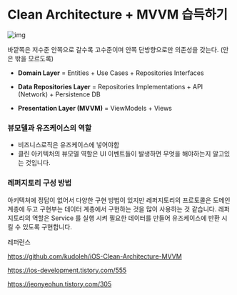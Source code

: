 # Clean Architecture + MVVM 습득하기

![img](https://blog.kakaocdn.net/dn/bWMRAV/btqFKC0qasx/jjFOnehurZAaf2gtGJscr0/img.png)

바깥쪽은 저수준 안쪽으로 갈수록 고수준이며 안쪽 단방향으로만 의존성을 갖는다. (안은 밖을 모르도록)



- **Domain Layer** = Entities + Use Cases + Repositories Interfaces

- **Data Repositories Layer** = Repositories Implementations + API (Network) + Persistence DB

- **Presentation Layer (MVVM)** = ViewModels + Views

 
 

### 뷰모델과 유즈케이스의 역할
- 비즈니스로직은 유즈케이스에 넣어야함
- 클린 아키텍처의 뷰모델 역할은 UI 이벤트들이 발생하면 무엇을 해야하는지 알고있는 것입니다.

### 레퍼지토리 구성 방법
아키텍처에 정답이 없어서 다양한 구현 방법이 있지만 레퍼지토리의 프로토콜은 도메인 계층에 두고 구현부는 데이터 계층에서 구현하는 것을 많이 사용하는 것 같습니다.
레퍼지토리의 역할은 Service 를 실행 시켜 필요한 데이터를 만들어 유즈케이스에 반환 시킬 수 있도록 구현합니다.



레퍼런스

https://github.com/kudoleh/iOS-Clean-Architecture-MVVM

https://ios-development.tistory.com/555

https://jeonyeohun.tistory.com/305
